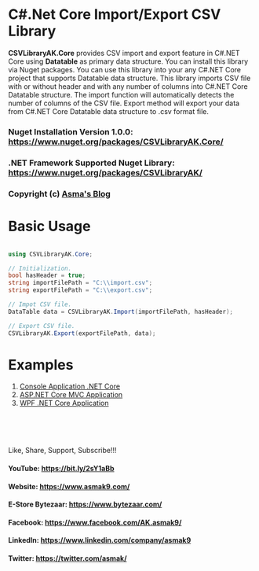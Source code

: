 # C#.Net Core Import/Export CSV Library
**CSVLibraryAK.Core** provides CSV import and export feature in C#.NET Core using **Datatable** as primary data structure. You can install this library via Nuget packages. You can use this library into your any C#.NET Core project that supports Datatable data structure. This library imports CSV file with or without header and with any number of columns into C#.NET Core Datatable structure. The import function will automatically detects the number of columns of the CSV file. Export method will export your data from C#.NET Core Datatable data structure to .csv format file.

### Nuget Installation Version 1.0.0: https://www.nuget.org/packages/CSVLibraryAK.Core/

### .NET Framework Supported Nuget Library: https://www.nuget.org/packages/CSVLibraryAK/

### Copyright (c) [Asma's Blog](https://www.asmak9.com/)

# Basic Usage

```C#

using CSVLibraryAK.Core;

// Initialization.
bool hasHeader = true;
string importFilePath = "C:\\import.csv";
string exportFilePath = "C:\\export.csv";

// Impot CSV file.
DataTable data = CSVLibraryAK.Import(importFilePath, hasHeader);

// Export CSV file.
CSVLibraryAK.Export(exportFilePath, data);

```

# Examples

1. [Console Application .NET Core](https://bit.ly/3koQyTS)
2. [ASP.NET Core MVC Application](https://bit.ly/3mmOY75)
3. [WPF .NET Core Application](https://bit.ly/37Kv3c0)

<br/>
<br/>
<br/>


Like, Share, Support, Subscribe!!!

#### YouTube: https://bit.ly/2sY1aBb 

#### Website: https://www.asmak9.com/

#### E-Store Bytezaar: https://www.bytezaar.com/

#### Facebook: https://www.facebook.com/AK.asmak9/

#### LinkedIn: https://www.linkedin.com/company/asmak9

#### Twitter: https://twitter.com/asmak/
